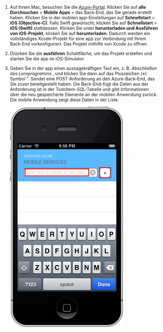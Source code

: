 
1. Auf Ihrem Mac, besuchen Sie die [Azure-Portal]. Klicken Sie auf **alle Durchsuchen** > **Mobile Apps** > das Back-End, das Sie gerade erstellt haben. Klicken Sie in der mobilen app-Einstellungen auf **Schnellstart** > **iOS (Objective-C)**. Falls Swift gewünscht, klicken Sie auf **Schnellstart** > **iOS (Swift)** stattdessen. Klicken Sie unter **herunterladen und Ausführen von iOS-Projekt**, klicken Sie auf **herunterladen**. Dadurch werden ein vollständiges Xcode-Projekt für eine app zur Verbindung mit Ihrem Back-End vorkonfiguriert. Das Projekt mithilfe von Xcode zu öffnen.
2. Drücken Sie die **ausführen** Schaltfläche, um das Projekt erstellen und starten Sie die app im iOS-Simulator.
3. Geben Sie in der app einen aussagekräftigen Text ein, z. B. *Abschließen des Lernprogramms* , und klicken Sie dann auf das Pluszeichen (**+**) Symbol ". Sendet eine POST-Anforderung an den Azure-Back-End, das Sie zuvor bereitgestellt haben. Die Back-End-fügt die Daten aus der Anforderung ist in der TodoItem-SQL-Tabelle und gibt Informationen über die neu gespeicherte Elemente an der mobilen Anwendung zurück. Die mobile Anwendung zeigt diese Daten in der Liste. 

   ![Schnellstart-app unter iOS](./media/app-service-mobile-ios-quickstart/mobile-quickstart-startup-ios.png)

[Azure-Portal]: https://portal.azure.com/

